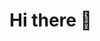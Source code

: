 # Hi there 👋

<!--
**Malu1512/Malu1512** is a ✨ _special_ ✨ repository because its `README.md` (this file) appears on your GitHub profile.

Here are some ideas to get you started:

- 🥰 Eu sou Maria Luiza 
- 🥂 Tenho 14 anos 
- ⚽ gosto de jogar futebol e vôlei
- 😌 As pessoas mais próximas me chamam de Malu
- 💬 Gosto de sair com meus amigos para qualquer lugar 
- 📫 Sou do PR 
-->
